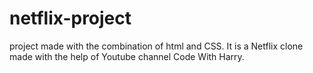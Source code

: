 # netflix-project
project made with the combination of html and CSS. It is a Netflix clone made with the help of Youtube channel Code With Harry.
